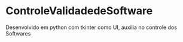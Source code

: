 # ControleValidadedeSoftware
Desenvolvido em python com tkinter como UI, auxilia no controle dos Softwares 
